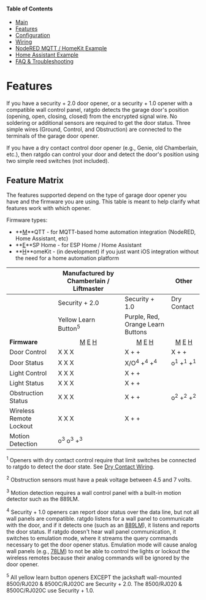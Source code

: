 #### Table of Contents
* [Main](index.md)
* [Features](01_features.md)
* [Configuration](02_configuration.md)
* [Wiring](03_wiring.md)
* [NodeRED MQTT / HomeKit Example](04_nodered_example.md)
* [Home Assistant Example](05_homeassistant_example.md)
* [FAQ & Troubleshooting](09_faq.md)
# Features
If you have a security + 2.0 door opener, or a security + 1.0 opener with a compatible wall control panel, ratgdo detects the garage door's position (opening, open, closing, closed) from the encrypted signal wire. No soldering or additional sensors are required to get the door status. Three simple wires (Ground, Control, and Obstruction) are connected to the terminals of the garage door opener.

If you have a dry contact control door opener (e.g., Genie, old Chamberlain, etc.), then ratgdo can control your door and detect the door's position using two simple reed switches (not included).

## Feature Matrix
The features supported depend on the type of garage door opener you have and the firmware you are using. This table is meant to help clarify what features work with which opener.

Firmware types:

- **[M](http://github.com/ratgdo/mqtt-ratgdo)**QTT - for MQTT-based home automation integration (NodeRED, Home Assistant, etc)
- **[E](http://github.com/ratgdo/esphome-ratgdo)**SP Home - for ESP Home / Home Assistant
- **[H](http://github.com/ratgdo/homekit-ratgdo)**omeKit - (in development) if you just want iOS integration without the need for a home automation platform

|                | Manufactured by Chamberlain / Liftmaster |                | Other         |
|----------------|----------------------------------------|----------------|---------------|
|                | Security + 2.0                         | Security + 1.0 | Dry Contact   |
|                | Yellow Learn Button<sup>5</sup>        | Purple, Red, Orange Learn Buttons |           |
| **Firmware**   | <center>[M](http://github.com/ratgdo/mqtt-ratgdo) [E](http://github.com/ratgdo/esphome-ratgdo) [H](http://github.com/ratgdo/homekit-ratgdo)</center> | <center>[M](http://github.com/ratgdo/mqtt-ratgdo) [E](http://github.com/ratgdo/esphome-ratgdo) [H](http://github.com/ratgdo/homekit-ratgdo)</center> | <center>[M](http://github.com/ratgdo/mqtt-ratgdo) [E](http://github.com/ratgdo/esphome-ratgdo) [H](http://github.com/ratgdo/homekit-ratgdo)</center> |
| Door Control | X X X | X + + | X + + |
| Door Status  | X X X| X/O<sup>4</sup> +<sup>4</sup> +<sup>4</sup>| o<sup>1</sup> +<sup>1</sup> +<sup>1</sup> |
| Light Control | X X X | X + + |   |
| Light Status  | X X X | X + + |   |
| Obstruction Status | X X X | X + + | o<sup>2</sup> +<sup>2</sup> +<sup>2</sup> |
| Wireless Remote Lockout | X X X | X + + |   |
| Motion Detection | o<sup>3</sup> o<sup>3</sup> +<sup>3</sup>  |   |

<sup>1</sup> Openers with dry contact control require that limit switches be connected to ratgdo to detect the door state. See [Dry Contact Wiring](03_wiring.md).

<sup>2</sup> Obstruction sensors must have a peak voltage between 4.5 and 7 volts.

<sup>3</sup> Motion detection requires a wall control panel with a built-in motion detector such as the 889LM.

<sup>4</sup> Security + 1.0 openers can report door status over the data line, but not all wall panels are compatible. ratgdo listens for a wall panel to communicate with the door, and if it detects one (such as an [889LM](https://www.google.com/search?q=889lm+chamberlain)), it listens and reports the door status. If ratgdo doesn't hear wall panel communication, it switches to emulation mode, where it streams the query commands necessary to get the door opener status. Emulation mode will cause analog wall panels (e.g., [78LM](https://www.google.com/search?q=78LM+chamberlain)) to not be able to control the lights or lockout the wireless remotes because their analog commands will be ignored by the door opener.

<sup>5</sup> All yellow learn button openers EXCEPT the jackshaft wall-mounted 8500/RJ020 & 8500C/RJ020C are Security + 2.0. The 8500/RJ020 & 8500C/RJ020C use Security + 1.0.
